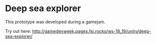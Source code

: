 # Deep sea explorer

This prototype was developed during a gamejam.

Try out here: http://gamedevweek.pages.fsi.rocks/ws-18_19/unity/deep-sea-explorer/

